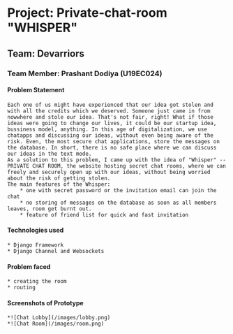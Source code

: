 # Project: Private-chat-room "WHISPER"
## Team: Devarriors
### Team Member: Prashant Dodiya (U19EC024)
#### Problem Statement
	Each one of us might have experienced that our idea got stolen and with all the credits which we deserved. Someone just came in from nowwhere and stole our idea. That's not fair, right! What if those ideas were going to change our lives, it could be our startup idea, bussiness model, anything. In this age of digitalization, we use chatapps and discussing our ideas, without even being aware of the risk. Even, the most secure chat applications, store the messages on the database. In short, there is no safe place where we can discuss our ideas in the text mode.
	As a solution to this problem, I came up with the idea of "Whisper" -- PRIVATE CHAT ROOM, the website hosting secret chat rooms, where we can freely and securely open up with our ideas, without being worried about the risk of getting stolen. 
	The main features of the Whisper:
		* one with secret password or the invitation email can join the chat
		* no storing of messages on the database as soon as all members leaves, room get burnt out.
		* feature of friend list for quick and fast invitation
#### Technologies used
	* Django Framework
	* Django Channel and Websockets

#### Problem faced
	* creating the room
	* routing

#### Screenshots of Prototype
	*![Chat Lobby](/images/lobby.png)
	*![Chat Room](/images/room.png)


	
	
